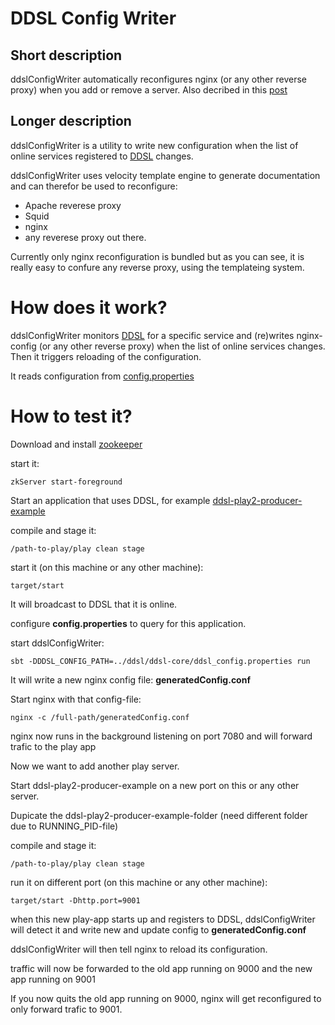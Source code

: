 DDSL Config Writer
==============


Short description
----------------

ddslConfigWriter automatically reconfigures nginx (or any other reverse proxy) when you add or remove a server.
Also decribed in this [post](https://plus.google.com/116342781887978516536/posts/NhUTkq9pFNo)


Longer description
----------------

ddslConfigWriter is a utility to write new configuration when the list of online services registered to [DDSL](https://github.com/mbknor/ddsl) changes.

ddslConfigWriter uses velocity template engine to generate documentation and can therefor be used to reconfigure:

* Apache reverese proxy
* Squid
* nginx
* any reverese proxy out there.

Currently only nginx reconfiguration is bundled but as you can see, it is really easy to confure any reverse proxy, using the templateing system.

How does it work?
===========

ddslConfigWriter monitors [DDSL](https://github.com/mbknor/ddsl) for a specific service and (re)writes nginx-config (or any other reverse proxy) when the list of online services changes. Then it triggers reloading of the configuration.

It reads configuration from [config.properties](https://github.com/mbknor/ddslConfigWriter/blob/master/config.properties)


How to test it?
=============

Download and install [zookeeper](http://zookeeper.apache.org/)

start it:

	zkServer start-foreground

Start an application that uses DDSL, for example [ddsl-play2-producer-example](https://github.com/mbknor/ddsl-play2-module/tree/master/samples/ddsl-play2-producer-example)

compile and stage it:

	/path-to-play/play clean stage

start it (on this machine or any other machine):

	target/start

It will broadcast to DDSL that it is online.

configure **config.properties** to query for this application.

start ddslConfigWriter:

    sbt -DDDSL_CONFIG_PATH=../ddsl/ddsl-core/ddsl_config.properties run

It will write a new nginx config file: **generatedConfig.conf**

Start nginx with that config-file:

	nginx -c /full-path/generatedConfig.conf

nginx now runs in the background listening on port 7080 and will forward trafic to the play app

Now we want to add another play server.

Start ddsl-play2-producer-example on a new port on this or any other server.

Dupicate the ddsl-play2-producer-example-folder (need different folder due to RUNNING_PID-file)

compile and stage it:

    /path-to-play/play clean stage

run it on different port (on this machine or any other machine):

    target/start -Dhttp.port=9001

when this new play-app starts up and registers to DDSL, ddslConfigWriter will detect it and write new and update config to **generatedConfig.conf**

ddslConfigWriter will then tell nginx to reload its configuration.

traffic will now be forwarded to the old app running on 9000 and the new app running on 9001

If you now quits the old app running on 9000, nginx will get reconfigured to only forward trafic to 9001.

